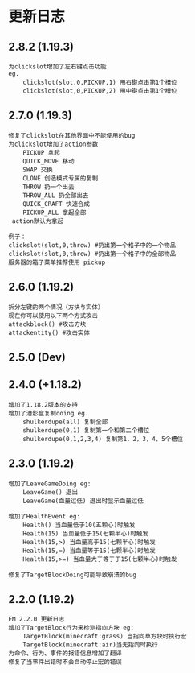 # 更新日志

## 2.8.2 (1.19.3)

```
为clickslot增加了左右键点击功能
eg. 
	clickslot(slot,0,PICKUP,1) 用右键点击第1个槽位
	clickslot(slot,0,PICKUP,2) 用中键点击第1个槽位
```

## 2.7.0 (1.19.3)

```
修复了clickslot在其他界面中不能使用的bug
为clickslot增加了action参数
	PICKUP 拿起
	QUICK_MOVE 移动
	SWAP 交换
	CLONE 创造模式专属的复制
	THROW 扔一个出去
	THROW_ALL 扔全部出去
	QUICK_CRAFT 快速合成
	PICKUP_ALL 拿起全部
 action默认为拿起

例子：
clickslot(slot,0,throw) #扔出第一个格子中的一个物品
clickslot(slot,0,throw) #扔出第一个格子中的全部物品
服务器的箱子菜单推荐使用 pickup
```

## 2.6.0 (1.19.2)

```
拆分左键的两个情况（方块与实体）
现在你可以使用以下两个方式攻击
attackblock() #攻击方块
attackentity() #攻击实体
```

## 2.5.0 (Dev)

## 2.4.0 (+1.18.2)

```
增加了1.18.2版本的支持
增加了潜影盒复制doing eg.
	shulkerdupe(all) 复制全部
	shulkerdupe(0,1) 复制第一个和第二个槽位
	shulkerdupe(0,1,2,3,4) 复制第1，2，3，4，5个槽位
```

## 2.3.0 (1.19.2)

```
增加了LeaveGameDoing eg:
	LeaveGame() 退出
	LeaveGame(血量过低) 退出时显示血量过低

增加了HealthEvent eg:
	Health() 当血量低于10(五颗心)时触发
	Health(15) 当血量低于15(七颗半心)时触发
	Health(15,>) 当血量高于15(七颗半心)时触发
	Health(15,=) 当血量等于15(七颗半心)时触发
	Health(15,>=) 当血量大于等于于15(七颗半心)时触发

修复了TargetBlockDoing可能导致崩溃的bug
```

## 2.2.0 (1.19.2)

```
EM 2.2.0 更新日志
增加了TargetBlock行为来检测指向方块 eg:
	TargetBlock(minecraft:grass) 当指向草方块时执行宏 
	TargetBlock(minecraft:air)当无指向时执行
为命令、行为、事件的报错信息增加了翻译
修复了当事件出错时不会自动停止宏的错误
```
